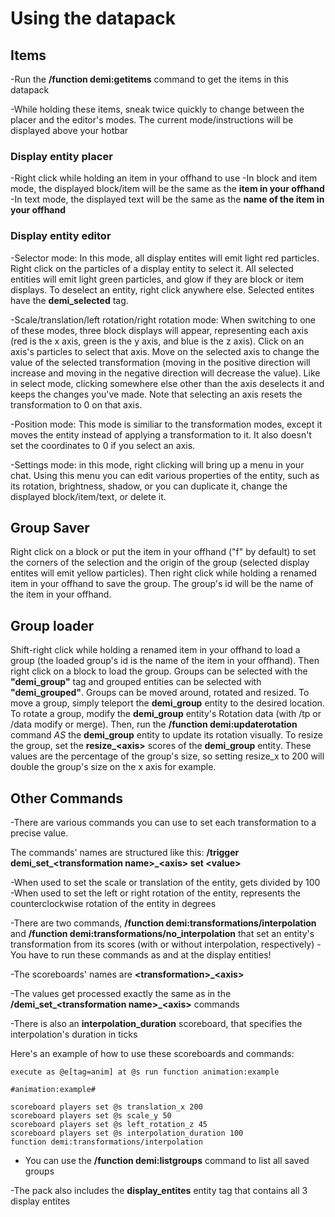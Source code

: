 # Using the datapack

## Items

-Run the **/function demi:getitems** command to get the items in this datapack

-While holding these items, sneak twice quickly to change between the placer and the editor's modes. The current mode/instructions will be displayed above your hotbar

### Display entity placer

-Right click while holding an item in your offhand to use
-In block and item mode, the displayed block/item will be the same as the **item in your offhand**
-In text mode, the displayed text will be the same as the **name of the item in your offhand**

### Display entity editor

-Selector mode: In this mode, all display entites will emit light red particles. Right click on the particles of a display entity to select it. All selected entities will emit light green particles, and glow if they are block or item displays. To deselect an entity, right click anywhere else. Selected entites have the **demi_selected** tag.

-Scale/translation/left rotation/right rotation mode: When switching to one of these modes, three block displays will appear, representing each axis (red is the x axis, green is the y axis, and blue is the z axis). Click on an axis's particles to select that axis. Move on the selected axis to change the value of the selected transformation (moving in the positive direction will increase and moving in the negative direction will decrease the value). Like in select mode, clicking somewhere else other than the axis deselects it and keeps the changes you've made. Note that selecting an axis resets the transformation to 0 on that axis.

-Position mode: This mode is similiar to the transformation modes, except it moves the entity instead of applying a transformation to it. It also doesn't set the coordinates to 0 if you select an axis.

-Settings mode: in this mode, right clicking will bring up a menu in your chat. Using this menu you can edit various properties of the entity, such as its rotation, brightness, shadow, or you can duplicate it, change the displayed block/item/text, or delete it.

## Group Saver

Right click on a block or put the item in your offhand ("f" by default) to set the corners of the selection and the origin of the group (selected display entites will emit yellow particles). Then right click while holding a renamed item in your offhand to save the group. The group's id will be the name of the item in your offhand.

## Group loader

Shift-right click while holding a renamed item in your offhand to load a group (the loaded group's id is the name of the item in your offhand). Then right click on a block to load the group. Groups can be selected with the **"demi_group"** tag and grouped entities can be selected with **"demi_grouped"**. Groups can be moved around, rotated and resized. To move a group, simply teleport the **demi_group** entity to the desired location. To rotate a group, modify the **demi_group** entity's Rotation data (with /tp or /data modify or merge). Then, run the **/function demi:updaterotation** command *AS* the **demi_group** entity to update its rotation visually. To resize the group, set the **resize_\<axis>** scores of the **demi_group** entity. These values are the percentage of the group's size, so setting resize_x to 200 will double the group's size on the x axis for example.

## Other Commands

-There are various commands you can use to set each transformation to a precise value.

The commands' names are structured like this:
**/trigger demi\_set\_\<transformation name>\_\<axis> set \<value>**
  
-When used to set the scale or translation of the entity, <value> gets divided by 100
-When used to set the left or right rotation of the entity, <value> represents the counterclockwise rotation of the entity in degrees

-There are two commands, **/function demi:transformations/interpolation** and **/function demi:transformations/no_interpolation** that set an entity's transformation from its scores (with or without interpolation, respectively)
-You have to run these commands as and at the display entities!

-The scoreboards' names are **\<transformation>_\<axis>**
  
-The values get processed exactly the same as in the **/demi_set_\<transformation name>_\<axis>** commands
  
-There is also an **interpolation_duration** scoreboard, that specifies the interpolation's duration in ticks
  
Here's an example of how to use these scoreboards and commands:
  
```
execute as @e[tag=anim] at @s run function animation:example

#animation:example#
  
scoreboard players set @s translation_x 200
scoreboard players set @s scale_y 50
scoreboard players set @s left_rotation_z 45
scoreboard players set @s interpolation_duration 100
function demi:transformations/interpolation
```
  
 - You can use the **/function demi:listgroups** command to list all saved groups
  
-The pack also includes the **display_entites** entity tag that contains all 3 display entites
